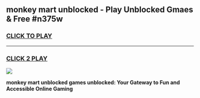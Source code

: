 
## monkey mart unblocked - Play Unblocked Gmaes & Free #n375w
<h3>
<a href="https://news.freeplayer.one?title=monkey_mart_unblocked&ref=03M">CLICK TO PLAY</a></h3>
<hr>

<h3>
<a href="https://news.freeplayer.one?title=monkey_mart_unblocked&ref=03M">CLICK 2 PLAY</a>
  
</h3>

<a href="https://news.freeplayer.one?title=monkey_mart_unblocked&ref=03M"><img src="https://clearcache.store/games.png"></a>


**monkey mart unblocked games unblocked: Your Gateway to Fun and Accessible Online Gaming**
